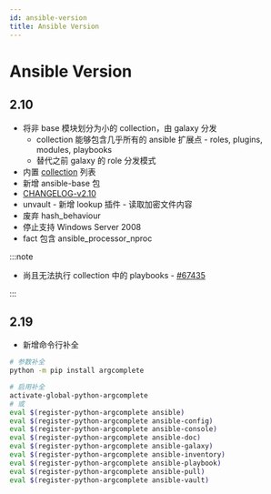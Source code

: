 ```yaml
---
id: ansible-version
title: Ansible Version
---
```


# Ansible Version

## 2.10
* 将非 base 模块划分为小的 collection，由 galaxy 分发
  * collection 能够包含几乎所有的 ansible 扩展点 - roles, plugins, modules, playbooks
  * 替代之前 galaxy 的 role 分发模式
* 内置 [collection](https://docs.ansible.com/ansible/2.10/collections/index.html) 列表
* 新增 ansible-base 包
* [CHANGELOG-v2.10](https://github.com/ansible/ansible/blob/stable-2.10/changelogs/CHANGELOG-v2.10.rst)
* unvault - 新增 lookup 插件 - 读取加密文件内容
* 废弃 hash_behaviour
* 停止支持 Windows Server 2008
* fact 包含 ansible_processor_nproc

:::note

* 尚且无法执行 collection 中的 playbooks - [#67435](https://github.com/ansible/ansible/pull/67435)

:::

## 2.19
* 新增命令行补全

```bash
# 参数补全
python -m pip install argcomplete

# 启用补全
activate-global-python-argcomplete
# 或
eval $(register-python-argcomplete ansible)
eval $(register-python-argcomplete ansible-config)
eval $(register-python-argcomplete ansible-console)
eval $(register-python-argcomplete ansible-doc)
eval $(register-python-argcomplete ansible-galaxy)
eval $(register-python-argcomplete ansible-inventory)
eval $(register-python-argcomplete ansible-playbook)
eval $(register-python-argcomplete ansible-pull)
eval $(register-python-argcomplete ansible-vault)
```
